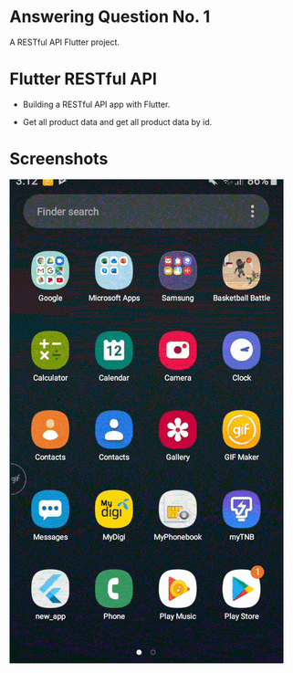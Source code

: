 # Answering Question No. 1

A RESTful API Flutter project.

# Flutter RESTful API

- Building a RESTful API app with Flutter.

- Get all product data and get all product data by id.


# Screenshots

<img src="gifeditor_20191012_031448-min.gif" /> 


